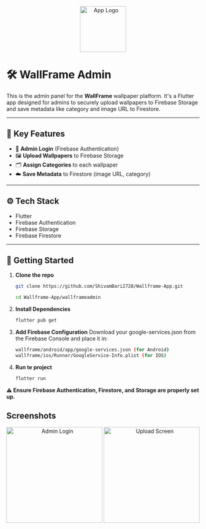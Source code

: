 <p align="center">
  <img src="https://github.com/user-attachments/assets/9d4f65e7-7200-4a7c-9dee-73fc28133dca" alt="App Logo" width="120"/>
</p>



# 🛠️ WallFrame Admin

This is the admin panel for the **WallFrame** wallpaper platform. It's a Flutter app designed for admins to securely upload wallpapers to Firebase Storage and save metadata like category and image URL to Firestore.

---

## 🔐 Key Features

- 🔑 **Admin Login** (Firebase Authentication)
- 🖼️ **Upload Wallpapers** to Firebase Storage
- 🗂️ **Assign Categories** to each wallpaper
- ☁️ **Save Metadata** to Firestore (image URL, category)

---

## ⚙️ Tech Stack

- Flutter
- Firebase Authentication
- Firebase Storage
- Firebase Firestore

---

## 🚀 Getting Started

1. **Clone the repo**
   ```bash
   git clone https://github.com/ShivamBari2728/Wallframe-App.git
   
   cd Wallframe-App/wallframeadmin
2. **Install Dependencies**
   ```bash
   flutter pub get
3. **Add Firebase Configuration**
   Download your google-services.json from the Firebase Console and place it in: 
   ```bash
   wallframe/android/app/google-services.json (for Android)
   wallframe/ios/Runner/GoogleService-Info.plist (for IOS)
3. **Run te project**
   ```bash
   flutter run

**⚠️ Ensure Firebase Authentication, Firestore, and Storage are properly set up.**

## Screenshots
<p align="center">
  <img src="https://github.com/user-attachments/assets/761ddcd5-f05a-477c-a3ad-51ad8178f50c" alt="Admin Login" width="250"/> 
  <img src="https://github.com/user-attachments/assets/61e79b7d-3fab-46c7-b64d-b008d1d09c41" alt="Upload Screen" width="250"/> 
</p>

